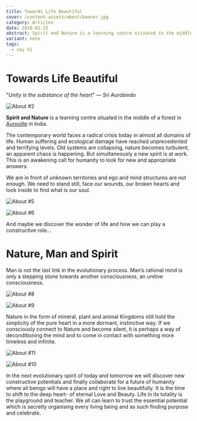 ```yaml
---
title: Towards Life Beautiful
cover: /content-assets/about/banner.jpg
category: Articles
date: 2018-01-15
abstract: Spirit and Nature is a learning centre situated in the middle of a forest in Auroville in India.
variant: none
tags:
  - say hi
---
```


# Towards Life Beautiful

"_Unity is the substance of the heart_" — Sri Aurobindo

![About #2](/content-assets/about/about2_675X450.jpg)

**Spirit and Nature** is a learning centre situated in the middle of a forest in [Auroville](https://www.auroville.org/) in India.

The contemporary world faces a radical crisis today in almost all domains of life. Human suffering and ecological damage have reached unprecedented and terrifying levels. Old systems are collapsing, nature becomes turbulent, an apparent chaos is happening. But simultaneously a new spirit is at work. This is an awakening call for humanity to look for new and appropriate answers.

We are in front of unknown territories and ego and mind structures are not enough. We need to stand still, face our wounds, our broken hearts and look inside to find what is our soul.

![About #5](/content-assets/about/about5_1260X900.jpg)

![About #6](/content-assets/about/about6_1200X900.jpg)

And maybe we discover the wonder of life and how we can play a constructive role…

# Nature, Man and Spirit

Man is not the last link in the evolutionary process. Man’s rational mind is only a stepping stone towards another consciousness, an unitive consciousness.

![About #8](/content-assets/about/about8_1200X900.jpg)

![About #9](/content-assets/about/about9_1200X900.jpg)

Nature in the form of mineral, plant and animal Kingdoms still hold the simplicity of the pure heart in a more dormant, instinctive way. If we consciously connect to Nature and become silent, it is perhaps a way of deconditioning the mind and to come in contact with something more timeless and infinite.

![About #11](/content-assets/about/about10_1200X900.jpg)

![About #10](/content-assets/about/about11_1200X900.jpg)

In the next evolutionary spirit of today and tomorrow we will discover new constructive potentials and finally collaborate for a future of humanity where all beings will have a place and right to live beautifully. It is the time to shift to the deep heart- of eternal Love and Beauty. Life in its totality is the playground and teacher. We all can learn to trust the essential potential which is secretly organising every living being and as such finding purpose and celebrate.

